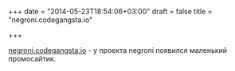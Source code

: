 +++
date = "2014-05-23T18:54:06+03:00"
draft = false
title = "negroni.codegangsta.io"

+++

<p><a href="http://negroni.codegangsta.io/">negroni.codegangsta.io</a>&nbsp;- у проекта&nbsp;negroni появился маленький промосайтик.</p>

